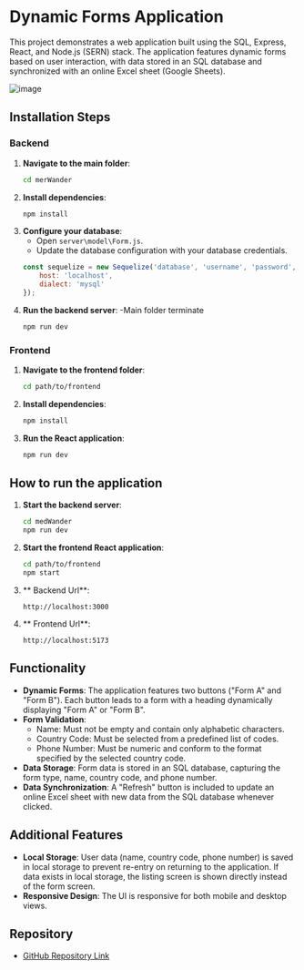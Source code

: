 # Dynamic Forms Application

This project demonstrates a web application built using the SQL, Express, React, and Node.js (SERN) stack. The application features dynamic forms based on user interaction, with data stored in an SQL database and synchronized with an online Excel sheet (Google Sheets).

![image](https://github.com/Krishna-Aggarwal-11/medWander/assets/146480861/6d71729e-232a-490c-87b3-c10ee8daf003)


## Installation Steps

### Backend
1. **Navigate to the main folder**:
    ```sh
    cd merWander
    ```
2. **Install dependencies**:
    ```sh
    npm install
    ```
3. **Configure your database**:
    - Open `server\model\Form.js`.
    - Update the database configuration with your database credentials.
    ```js
    const sequelize = new Sequelize('database', 'username', 'password', {
        host: 'localhost',
        dialect: 'mysql'
    });
    ```
4. **Run the backend server**:
   -Main folder terminate
    ```sh
    npm run dev
    ```

### Frontend
1. **Navigate to the frontend folder**:
    ```sh
    cd path/to/frontend
    ```
2. **Install dependencies**:
    ```sh
    npm install
    ```
3. **Run the React application**:
    ```sh
    npm run dev
    ```

## How to run the application
1. **Start the backend server**:
    ```sh
    cd medWander
    npm run dev
    ```
2. **Start the frontend React application**:
    ```sh
    cd path/to/frontend
    npm start
    ```
3. ** Backend Url**:
    ```
    http://localhost:3000
    ```
4. ** Frontend Url**:
    ```
    http://localhost:5173
    ```

## Functionality
- **Dynamic Forms**: The application features two buttons ("Form A" and "Form B"). Each button leads to a form with a heading dynamically displaying "Form A" or "Form B".
- **Form Validation**:
    - Name: Must not be empty and contain only alphabetic characters.
    - Country Code: Must be selected from a predefined list of codes.
    - Phone Number: Must be numeric and conform to the format specified by the selected country code.
- **Data Storage**: Form data is stored in an SQL database, capturing the form type, name, country code, and phone number.
- **Data Synchronization**: A "Refresh" button is included to update an online Excel sheet with new data from the SQL database whenever clicked.


## Additional Features
- **Local Storage**: User data (name, country code, phone number) is saved in local storage to prevent re-entry on returning to the application. If data exists in local storage, the listing screen is shown directly instead of the form screen.
- **Responsive Design**: The UI is responsive for both mobile and desktop views.

## Repository
- [GitHub Repository Link](https://github.com/Krishna-Aggarwal-11/medWander)
